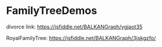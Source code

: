 # FamilyTreeDemos

divorce link: https://jsfiddle.net/BALKANGraph/ygjaot35

RoyalFamilyTree: https://jsfiddle.net/BALKANGraph/3jskgzfo/


